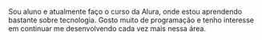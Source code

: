 Sou aluno e atualmente faço o curso da Alura, onde estou aprendendo bastante sobre tecnologia. Gosto muito de programação e tenho interesse em continuar me desenvolvendo cada vez mais nessa área.

